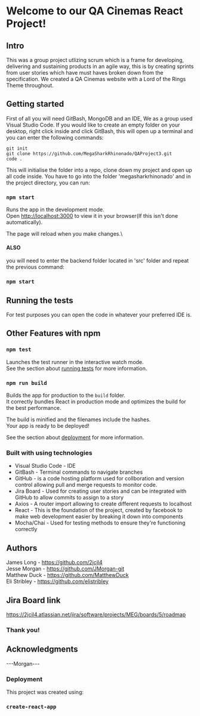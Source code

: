 # Welcome to our QA Cinemas React Project!

## Intro
This was a group project utlizing scrum which is a frame for developing, delivering and sustaining products in an agile way, this is by creating sprints from user stories which have must haves broken down from the specification. We created a QA Cinemas website with a Lord of the Rings Theme throughout.

## Getting started
First of all you will need GitBash, MongoDB and an IDE, We as a group used Visual Studio Code. If you would like to create an empty folder on your desktop, right click inside and click GitBash, this will open up a terminal and you can enter the following commands:
```
git init
git clone https://github.com/MegaSharkRhinonado/QAProject3.git
code .
```
This will initialise the folder into a repo, clone down my project and open up all code inside. You have to go into the folder 'megasharkrhinonado' and in the project directory, you can run:

### `npm start`

Runs the app in the development mode.\
Open [http://localhost:3000](http://localhost:3000) to view it in your browser(If this isn't done automatically).

The page will reload when you make changes.\

#### ALSO 
you will need to enter the backend folder located in 'src' folder and repeat the previous command:
### `npm start`

## Running the tests
For test purposes you can open the code in whatever your preferred IDE is.

## Other Features with npm

### `npm test`

Launches the test runner in the interactive watch mode.\
See the section about [running tests](https://facebook.github.io/create-react-app/docs/running-tests) for more information.

### `npm run build`

Builds the app for production to the `build` folder.\
It correctly bundles React in production mode and optimizes the build for the best performance.

The build is minified and the filenames include the hashes.\
Your app is ready to be deployed!

See the section about [deployment](https://facebook.github.io/create-react-app/docs/deployment) for more information.


### Built with using technologies
* Visual Studio Code - IDE
* GitBash - Terminal commands to navigate branches
* GitHub - is a code hosting platform used for collboration and version control allowing pull and merge requests to monitor code.
* Jira Board - Used for creating user stories and can be integrated with GitHub to allow commits to assign to a story
* Axios - A router import allowing to create different requests to localhost
* React - This is the foundation of the project, created by facebook to make web development easier by breaking it down into components
* Mocha/Chai - Used for testing methods to ensure they're functioning correctly


## Authors
James Long - https://github.com/2jcjl4 \
Jesse Morgan - https://github.com/JMorgan-git \
Matthew Duck - https://github.com/MatthewDuck \
Eli Stribley - https://github.com/elistribley



## Jira Board link
https://2jcjl4.atlassian.net/jira/software/projects/MEG/boards/5/roadmap

### Thank you!

## Acknowledgments
---Morgan---

### Deployment


This project was created using:
### `create-react-app`
